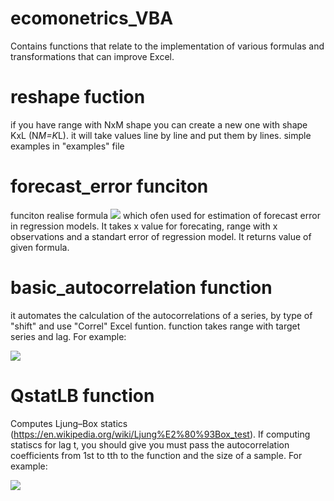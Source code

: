 # ecomonetrics_VBA

Contains functions that relate to the implementation of various formulas and transformations that can improve Excel.

# reshape fuction

if you have range with NxM shape you can create a new one with shape KxL (N*M=K*L).
it will take values line by line and put them by lines. simple examples in "examples" file

# forecast_error funciton

funciton realise formula
<img src="https://render.githubusercontent.com/render/math?math=s_{f}%20=s\sqrt{%201%20%2B%20\frac{1}{n}%20%2B%20\frac{(x_f-\bar{x})}{n\sigma_{x}^{2}}}">
which ofen used for estimation of forecast error in regression models. It takes x value for forecating, range with x observations and a standart error of regression model. It returns value of given formula.

# basic_autocorrelation function

it automates the calculation of the autocorrelations of a series, by type of "shift" and use  "Correl" Excel funtion.
function takes range with target series and lag. For example:

<img src="https://github.com/Dranikf/ecomonetrics_VBA/blob/main/examples/correlogramm.jpg">

# QstatLB function

Computes Ljung–Box statics (https://en.wikipedia.org/wiki/Ljung%E2%80%93Box_test).
If computing statiscs for lag t, you should give you must pass the autocorrelation coefficients from 1st to tth to the function
and the size of a sample. For example:

<img src="https://github.com/Dranikf/ecomonetrics_VBA/blob/main/examples/Q%20stats%20funciton.JPG">